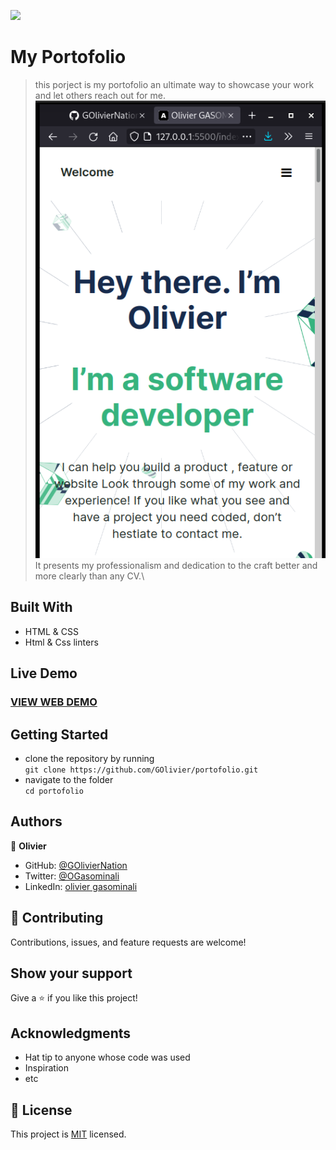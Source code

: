 ![](https://img.shields.io/badge/Microverse-blueviolet)


# My Portofolio
> this porject is my portofolio an ultimate way to showcase your work and let others reach out for me.\
![screenshot](./assets/images/ScreenShot.png)\
> It presents my professionalism and dedication to the craft better and more clearly than any CV.\


## Built With

- HTML & CSS
- Html & Css linters

## Live Demo

### [VIEW WEB DEMO](https://goliviernation.github.io/portfoliomobo/)


## Getting Started
- clone the repository by running\
    `git clone https://github.com/GOlivier/portofolio.git`
- navigate to the folder\
    `cd portofolio`

## Authors

👤 **Olivier**

- GitHub: [@GOlivierNation](https://github.com/GOlivierNation)
- Twitter: [@OGasominali](https://twitter.com/Golivier_Nation)
- LinkedIn: [olivier gasominali](https://www.linkedin.com/in/olivier-gasominali-866962108/)

## 🤝 Contributing

Contributions, issues, and feature requests are welcome!

## Show your support

Give a ⭐️ if you like this project!

## Acknowledgments

- Hat tip to anyone whose code was used
- Inspiration
- etc

## 📝 License

This project is [MIT](./MIT.md) licensed.
